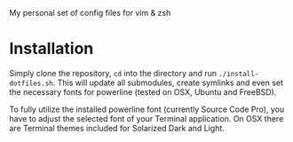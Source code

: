 My personal set of config files for vim & zsh

# Installation

Simply clone the repository, `cd` into the directory and run `./install-dotfiles.sh`. This will update all submodules, create symlinks and even set the necessary fonts for powerline (tested on OSX, Ubuntu and FreeBSD).

To fully utilize the installed powerline font (currently Source Code Pro), you have to adjust the selected font of your Terminal application. On OSX there are Terminal themes included for Solarized Dark and Light.
